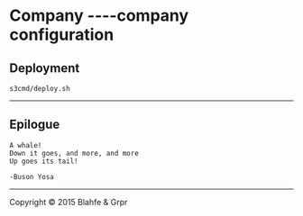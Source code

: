 # Company ----company configuration

## Deployment
```
s3cmd/deploy.sh
```

---

## Epilogue
```
A whale!
Down it goes, and more, and more
Up goes its tail!

-Buson Yosa
```

----

Copyright &copy; 2015 Blahfe & Grpr
